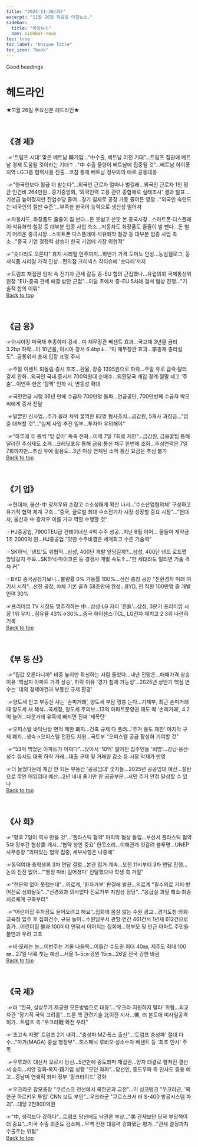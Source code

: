 ```yaml
---
title: "2024-11-26(화)"
excerpt: "11월 26일 화요일 아침뉴스."
sidebar:
  title: "아침뉴스"
  nav: sidebar-news
toc: true
toc_label: "Unique Title"
toc_icon: "book"
---
```


Good headings

# 헤드라인
★11월 26일 주요신문 헤드라인★

​
## 《경  제》

​
☞‘트럼프 시대’ 맞은 베트남 韓기업…“中수출, 베트남 이전 기대”...트럼프 집권에 베트남 경제 도움될 것이라는 기대↑..."中 수출 물량이 베트남에 집중될 것"...베트남 하이퐁 지역 LG그룹 협력사들 진출…코참 통해 베트남 정부와의 애로 공동대응

​
☞"한국인보다 월급 더 받는다"…외국인 근로자 얼마나 벌길래...외국인 근로자 1인 평균 인건비 264만원...중기중앙회, '외국인력 고용 관련 종합애로 실태조사' 결과 발표...기본급 높아졌지만 잔업수당 줄어...경기 침체로 공장 가동 줄어든 영향..."외국인 숙련도는 내국인의 절반 수준"...부족한 한국어 능력으로 생산성 떨어져


☞자동차도, 화장품도 줄줄이 짐 싼다…돈 못벌고 쓴맛 본 중국시장...스마트폰·디스플레이·석유화학·철강 등 대부분 업종 사업 축소...자동차도 화장품도 줄줄이 발 뺀다…돈 벌기 어려운 중국시장...스마트폰·디스플레이·석유화학·철강 등 대부분 업종 사업 축소..."중국 기업 경쟁력 상승이 한국 기업에 가장 위협적"


☞"숏다리도 오른다" 휴지·시리얼·안주까지…하반기 가격 도미노 인상...농심켈로그, 동서식품 시리얼 가격 인상...편의점 크리넥스 각티슈에 '숏다리'까지


☞트럼프 재집권 임박 속 전기차 관세 갈등 중-EU 합의 근접했나...유럽의회 국제통상위원장 "EU-중국 관세 해결 방안 근접"...이달 초에서 중-EU 5차례 걸쳐 협상 진행…"기술적 합의 이뤄"
<br>
<a href="#" class="btn btn--success">Back to top</a>
<br>

​
## 《금  융》


☞아시아장 미국채 추종하며 강세…미 재무장관 베센트 효과...국고채 3년물 금리 3.2bp 하락...미 10년물, 아시아 장서 6.4bp↓...“미 재무장관 효과…李총재 총리설도”...금통위서 총재 입장 표명 주시

​
☞주말 이벤트 되돌림·증시 호조…환율, 장중 1395원으로 하락...주말 유로 급락·달러 강세 완화...외국인 국내 증시서 700억원대 순매수...외환당국 개입 경계·월말 네고 ‘주춤’...이번주 한은 ‘깜짝’ 인하 시, 변동성 확대

​
☞국민연금 시행 36년 만에 수급자 700만명 돌파...연금공단, 700만번째 수급자 박모씨에게 증서 전달

​
☞말뿐인 신사업…주가 올려 차익 꿀꺽한 82명 형사조치...금감원, 5개사 과징금…"엄중 대처할 것"..."실제 사업 추진 일부…투자자 유의해야"

​
☞“하루에 두 통씩 '빚 갚아' 독촉 전화...이제 7일 7회로 제한"...금감원, 금융꿀팁 통해 달라진 추심제도 소개...크레딧포유 통해 금융·통신 채무 한번에 조회...추심연락은 7일 7회까지만...추심 유예 활용도...3년 이상 연체된 소액 통신 요금은 추심 불가
<br>
<a href="#" class="btn btn--success">Back to top</a>
<br>

​
## 《기  업》

​
☞현대차, 울산-中 광저우와 손잡고 수소생태계 확산 나서...'수소산업협의체' 구성하고 유기적 협력 체계 구축..."중국, 글로벌 최대 수소전기차 시장 성장할 중요 시장"..."현대차, 울산과 中 광저우 이를 가교 역할 수행할 것"


☞HJ중공업, 7900TEU급 컨테이너선 4척 수주 성공...지난 6월 이어… 올들어 계약금 1조 2000억 원...HJ중공업 “잇딴 수주비결은 세계최고 수준 기술력”


☞SK하닉, '낸드'도 위협적…삼성, 400단 개발 앞당길까?...삼성, 400단 낸드 로드맵 앞당길지 주목...SK하닉·마이크론 등 경쟁사 개발 속도↑..."한 세대라도 밀리면 기술 격차 커"


☞BYD 중국공장가보니...불량률 0% 가동률 100%...선전·충칭 공장 "친환경차 미래 여기서 시작"...선전 공장, 차체 기본 골격 58초만에 완성...BYD, 전 직원 100만명 중 개발인력 30%


☞프리미엄 TV 시장도 맹추격하는 中…삼성·LG 자리 '흔들'...삼성, 3분기 프리미엄 시장 1위 유지…점유율 43%→30%...중국 하이센스·TCL, LG전자 제치고 2·3위 나란히 기록
<br>
<a href="#" class="btn btn--success">Back to top</a>
<br>

​
## 《부 동 산》

​
☞"집값 오른다니까" 비중 높지만 확신하는 사람 줄었다…내년 전망은...매매가격 상승 이유 '핵심지 아파트 가격 상승', 하락 이유 '경기 침체 가능성'...2025년 상반기 핵심 변수는 '대외 경제여건과 부동산 규제 환경'

​
☞양도세 안고 부동산 사는 ‘손피거래’, 양도세 부담 껑충 는다...기재부, 최근 손피거래 때 양도세 새 해석...국세청, 양도세 주의보...13억 아파트분양권 매도 때 ‘손피거래’, 4.2억 늘어...다운거래 유혹에 빠지면 진짜 ‘세폭탄’

​
☞오피스텔 바닥난방 면적 제한 폐지…건축 규제 다 풀려...'주거 용도 제한' 마지막 규제 폐지...생숙→오피스텔 전환도 지원...국토부 "오피스텔 공급 활성화 기여할 것"

​
☞"53억 찍었던 아파트가 어쩌다"…앉아서 '10억' 떨어진 집주인들 '비명'...강남·용산·성수 등서도 대폭 하락 거래...대출 규제 및 거래량 감소 등 시장 악재가 반영


☞더 늘었다는데 체감 안 되는 부동산 '공공임대' 숫자들...2025년 공공임대 예산...절반으로 깎인 매입임대 예산...2년 내내 줄기만 한 공공부문...서민 주거 안정 달성할 수 있나
<br>
<a href="#" class="btn btn--success">Back to top</a>
<br>

​
## 《사  회》


☞"향후 7일이 역사 만들 것"…'플라스틱 협약' 마지막 협상 돌입...부산서 플라스틱 협약 5차 정부간 협상委 개시…'협약 성안 중요' 한목소리...이해관계 엇갈려 불투명…UNEP 사무총장 "의미있는 협약 집중, 세부사항은 나중에"


☞동덕여대·총학생회 3차 면담 결렬…본관 점거 계속...오전 11시부터 3차 면담 진행…논의 진전 없어..."'행정 마비 길어졌다' 전달했으나 학생 측 거절"


☞"전문의 없어 못했는데"…의료계, '환자거부' 판결에 발끈...의료계 "필수의료 기피·방어진료 심화될듯"..."신경외과 의사없다 진료거부 지침상 정당"..."응급실 과밀 해소·최종치료체계 구축부터"

​
☞“어린이집 주차장도 들어오려고 해요”..집회에 몸살 앓는 수원 광교...경기도청·의회·교육청 입주 후 집회건수, 규모 늘어...수원남부서 관할 연간 461건서 1년새 612건으로 증가...어린이집 불과 100미터 안팎서 이어지는 집회에...학부모 및 인근 아파트 주민들 불만과 우려 고조

​
☞비·모레는 눈…이번주는 겨울 나들목...이틀간 수도권 최대 40㎜, 제주도 최대 100㎜...27일 내륙 첫눈 예상…서울 1~5㎝·강원 15㎝…26일 전국 강한 바람
<br>
<a href="#" class="btn btn--success">Back to top</a>
<br>

​
## 《국  제》

​
☞러 “한국, 살상무기 제공땐 모든방법으로 대응”...‘우크라 지원하지 말라’ 위협...외교차관 “장기적 국익 고려를”...드론·핵 관련기술 北이전 시사...佛, 러 본토에 미사일공격 허가...트럼프 측 “우크라戰 확전 우려”


☞'초고속 지명' 트럼프 2기 내각…"충성파·MZ·폭스 출신"...'트럼프 충성파' 절대 다수…"마가(MAGA) 중심 행정부"...히스패닉 루비오·성소수자 배센트 등 '최초 인사' 주목

​
☞우루과이 대선서 오르시 당선…5년만에 중도좌파 재집권...양자 대결로 펼쳐진 결선서 승리…치안 강화·복지·親기업 성향 "모던 좌파"...당선인, 중도우파 측 인사도 중용 예고…중남미 연쇄적 좌파 정부 '핑크타이드' 강화

​
☞우크라군 참모총장 "쿠르스크 전선에서 북한군과 교전"...미 싱크탱크 "우크라군, '북한군 하르키우 투입' CNN 보도 부인"...우크라군 "쿠르스크서 러 S-400 방공시스템 파괴"…대당 2천800억원


☞"中, 생각보다 강하다"…트럼프 당선에도 낙관론 부상..."美 관세보단 당국 부양책이 더 중요"...미국 수출 의존도 감소해...무역 전쟁 대응력 강화됐단 평가..."관세 결정까지 수출주는 위험"
<br>
<a href="#" class="btn btn--success">Back to top</a>
<br>

